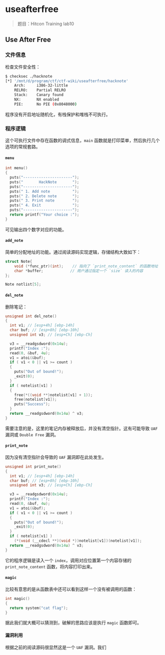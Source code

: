 # useafterfree

> 题目：Hitcon Training lab10

## Use After Free

### 文件信息

检查文件安全性：

```bash
$ checksec ./hacknote
[*] '/mnt/d/program/ctf/ctf-wiki/useafterfree/hacknote'
    Arch:     i386-32-little
    RELRO:    Partial RELRO
    Stack:    Canary found
    NX:       NX enabled
    PIE:      No PIE (0x8048000)
```

程序没有开启地址随机化，有栈保护和堆栈不可执行。

### 程序逻辑

这个可执行文件中存在函数的调式信息，`main` 函数就是打印菜单，然后执行几个选项的常规套路。

#### `menu`

```c
int menu()
{
  puts("----------------------");
  puts("       HackNote       ");
  puts("----------------------");
  puts(" 1. Add note          ");
  puts(" 2. Delete note       ");
  puts(" 3. Print note        ");
  puts(" 4. Exit              ");
  puts("----------------------");
  return printf("Your choice :");
}
```

可见输出四个数字对应的功能。

#### `add_note`

简单的分配地址的功能。通过阅读源码实现逻辑，存储结构大致如下：

```c
struct Note{
    void (*func_ptr)(int);    // 指向了 `print_note_content` 的函数地址
    char *buffer;            // 用户通过指定一个 `size` 读入的内容
};

Note notlist[5];
```

#### `del_note`

删除笔记：

```c
unsigned int del_note()
{
  int v1; // [esp+4h] [ebp-14h]
  char buf; // [esp+8h] [ebp-10h]
  unsigned int v3; // [esp+Ch] [ebp-Ch]

  v3 = __readgsdword(0x14u);
  printf("Index :");
  read(0, &buf, 4u);
  v1 = atoi(&buf);
  if ( v1 < 0 || v1 >= count )
  {
    puts("Out of bound!");
    _exit(0);
  }
  if ( notelist[v1] )
  {
    free(*((void **)notelist[v1] + 1));
    free(notelist[v1]);
    puts("Success");
  }
  return __readgsdword(0x14u) ^ v3;
}
```

需要注意的是，这里的笔记内存被释放后，并没有清空指针。这有可能导致 `UAF` 漏洞或 `Double Free` 漏洞。

#### `print_note`

因为没有清空指针会导致的 `UAF` 漏洞即在此处发生。

```c
unsigned int print_note()
{
  int v1; // [esp+4h] [ebp-14h]
  char buf; // [esp+8h] [ebp-10h]
  unsigned int v3; // [esp+Ch] [ebp-Ch]

  v3 = __readgsdword(0x14u);
  printf("Index :");
  read(0, &buf, 4u);
  v1 = atoi(&buf);
  if ( v1 < 0 || v1 >= count )
  {
    puts("Out of bound!");
    _exit(0);
  }
  if ( notelist[v1] )
    (*(void (__cdecl **)(void *))notelist[v1])(notelist[v1]);
  return __readgsdword(0x14u) ^ v3;
}
```

它的程序逻辑是读入一个 `index`，调用对应位置第一个内容存储的 `print_note_content` 函数，将内容打印出来。

#### `magic`

比较有意思的是从函数表中还可以看到这样一个没有被调用的函数：

```c
int magic()
{
  return system("cat flag");
}
```

据此我们就大概可以猜测到，破解的思路应该是执行 `magic` 函数即可。

#### 漏洞利用

根据之前的阅读源码很显然这是一个 `UAF` 漏洞。我们
